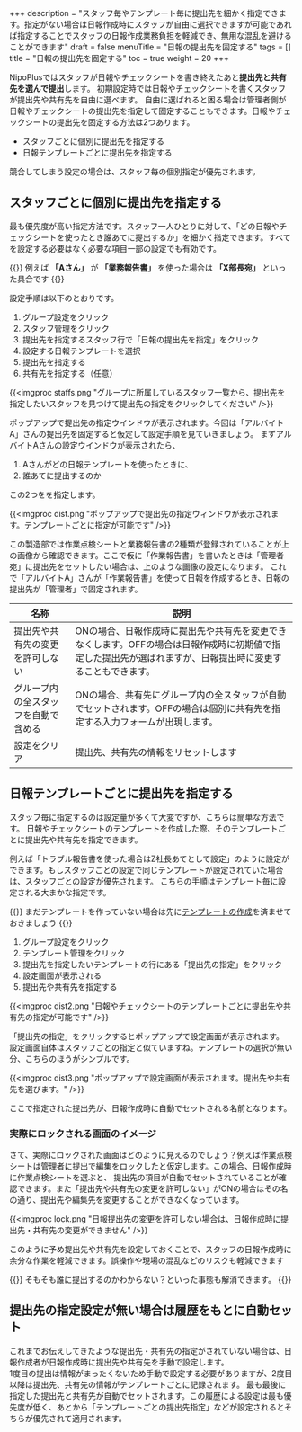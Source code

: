 +++
description = "スタッフ毎やテンプレート毎に提出先を細かく指定できます。指定がない場合は日報作成時にスタッフが自由に選択できますが可能であれば指定することでスタッフの日報作成業務負担を軽減でき、無用な混乱を避けることができます"
draft = false
menuTitle = "日報の提出先を固定する"
tags = []
title = "日報の提出先を固定する"
toc = true
weight = 20
+++

NipoPlusではスタッフが日報やチェックシートを書き終えたあと**提出先と共有先を選んで提出**します。
初期設定時では日報やチェックシートを書くスタッフが提出先や共有先を自由に選べます。
自由に選ばれると困る場合は管理者側が日報やチェックシートの提出先を指定して固定することもできます。日報やチェックシートの提出先を固定する方法は2つあります。

- スタッフごとに個別に提出先を指定する
- 日報テンプレートごとに提出先を指定する

競合してしまう設定の場合は、スタッフ毎の個別指定が優先されます。

## スタッフごとに個別に提出先を指定する

最も優先度が高い指定方法です。スタッフ一人ひとりに対して、「どの日報やチェックシートを使ったとき誰あてに提出するか」を細かく指定できます。すべてを設定する必要はなく必要な項目一部の設定でも有効です。

{{<alice pos="right" icon="here">}}
例えば **「Aさん」** が **「業務報告書」** を使った場合は **「X部長宛」** といった具合です
{{</alice>}}

設定手順は以下のとおりです。

1. グループ設定をクリック
1. スタッフ管理をクリック
1. 提出先を指定するスタッフ行で「日報の提出先を指定」をクリック
1. 設定する日報テンプレートを選択
1. 提出先を指定する
1. 共有先を指定する（任意）

{{<imgproc staffs.png "グループに所属しているスタッフ一覧から、提出先を指定したいスタッフを見つけて提出先の指定をクリックしてください" />}}

ポップアップで提出先の指定ウインドウが表示されます。今回は「アルバイトA」さんの提出先を固定すると仮定して設定手順を見ていきましょう。
まずアルバイトAさんの設定ウインドウが表示されたら、

1. Aさんがどの日報テンプレートを使ったときに、
1. 誰あてに提出するのか

この2つをを指定します。

{{<imgproc dist.png "ポップアップで提出先の指定ウィンドウが表示されます。テンプレートごとに指定が可能です" />}}

この製造部では作業点検シートと業務報告書の2種類が登録されていることが上の画像から確認できます。ここで仮に「作業報告書」を書いたときは「管理者宛」に提出先をセットしたい場合は、上のような画像の設定になります。
これで「アルバイトA」さんが「作業報告書」を使って日報を作成するとき、日報の提出先が「管理者」で固定されます。

|名称|説明|
|---|---|
|提出先や共有先の変更を許可しない|ONの場合、日報作成時に提出先や共有先を変更できなくします。OFFの場合は日報作成時に初期値で指定した提出先が選ばれますが、日報提出時に変更することもできます。|
|グループ内の全スタッフを自動で含める|ONの場合、共有先にグループ内の全スタッフが自動でセットされます。OFFの場合は個別に共有先を指定する入力フォームが出現します。|
|設定をクリア|提出先、共有先の情報をリセットします|

## 日報テンプレートごとに提出先を指定する

スタッフ毎に指定するのは設定量が多くて大変ですが、こちらは簡単な方法です。
日報やチェックシートのテンプレートを作成した際、そのテンプレートごとに提出先や共有先を指定できます。

例えば「トラブル報告書を使った場合はZ社長あてとして設定」のように設定ができます。もしスタッフごとの設定で同じテンプレートが設定されていた場合は、スタッフごとの設定が優先されます。
こちらの手順はテンプレート毎に設定される大まかな指定です。

{{<alice pos="right" icon="here">}}
まだテンプレートを作っていない場合は先に[テンプレートの作成](/org/groupsetting/template/make/)を済ませておきましょう
{{</alice>}}

1. グループ設定をクリック
1. テンプレート管理をクリック
1. 提出先を指定したいテンプレートの行にある「提出先の指定」をクリック
1. 設定画面が表示される
1. 提出先や共有先を指定する

{{<imgproc dist2.png "日報やチェックシートのテンプレートごとに提出先や共有先の指定が可能です" />}}

「提出先の指定」をクリックするとポップアップで設定画面が表示されます。
設定画面自体はスタッフごとの指定と似ていますね。テンプレートの選択が無い分、こちらのほうがシンプルです。

{{<imgproc dist3.png "ポップアップで設定画面が表示されます。提出先や共有先を選びます。" />}}

ここで指定された提出先が、日報作成時に自動でセットされる名前となります。

### 実際にロックされる画面のイメージ

さて、実際にロックされた画面はどのように見えるのでしょう？例えば作業点検シートは管理者に提出で編集をロックしたと仮定します。この場合、日報作成時に作業点検シートを選ぶと、
提出先の項目が自動でセットされていることが確認できます。また「提出先や共有先の変更を許可しない」がONの場合はその名の通り、提出先や編集先を変更することができなくなっています。

{{<imgproc lock.png "日報提出先の変更を許可しない場合は、日報作成時に提出先・共有先の変更ができません" />}}

このように予め提出先や共有先を設定しておくことで、スタッフの日報作成時に余分な作業を軽減できます。誤操作や現場の混乱などのリスクも軽減できます

{{<alice pos="right" icon="here">}}
そもそも誰に提出するのかわからない？といった事態も解消できます。
{{</alice>}}

## 提出先の指定設定が無い場合は履歴をもとに自動セット

これまでお伝えしてきたような提出先・共有先の指定がされていない場合は、日報作成者が日報作成時に提出先や共有先を手動で設定します。  
1度目の提出は情報がまったくないため手動で設定する必要がありますが、2度目以降は提出先、共有先の情報がテンプレートごとに記録されます。
最も最後に指定した提出先と共有先が自動でセットされます。この履歴による設定は最も優先度が低く、あとから「テンプレートごとの提出先指定」などが設定されるとそちらが優先されて適用されます。
